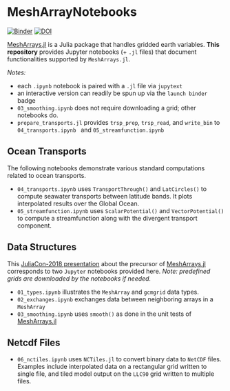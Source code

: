 # MeshArrayNotebooks

[![Binder](https://mybinder.org/badge_logo.svg)](https://mybinder.org/v2/gh/gaelforget/MeshArrayNotebooks/master)
[![DOI](https://zenodo.org/badge/147266407.svg)](https://zenodo.org/badge/latestdoi/147266407)

[MeshArrays.jl](https://github.com/gaelforget/MeshArrays.jl) is a Julia package that handles gridded earth variables. **This repository** provides Jupyter notebooks (+ `.jl` files) that document functionalities supported by `MeshArrays.jl`. 

_Notes:_ 

- each `.ipynb` notebook is paired with a `.jl` file via `jupytext`
- an interactive version can readily be spun up via the `launch binder` badge
- `03_smoothing.ipynb` does not require downloading a grid; other notebooks do.
- `prepare_transports.jl` provides `trsp_prep`, `trsp_read`, and `write_bin` to `04_transports.ipynb ` and `05_streamfunction.ipynb`

## Ocean Transports

The following notebooks demonstrate various standard computations related to ocean transports.

- `04_transports.ipynb` uses `TransportThrough()` and `LatCircles()` to compute seawater transports between latitude bands. It plots interpolated results over the Global Ocean.
- `05_streamfunction.ipynb` uses `ScalarPotential()` and `VectorPotential()` to compute a streamfunction along with the divergent transport component.

## Data Structures

This [JuliaCon-2018 presentation](https://youtu.be/RDxAy_zSUvg) about the precursor of [MeshArrays.jl](https://github.com/gaelforget/MeshArrays.jl) corresponds to two `Jupyter` notebooks provided here. _Note: predefined grids are downloaded by the notebooks if needed._

- `01_types.ipynb` illustrates the `MeshArray` and `gcmgrid` data types.
- `02_exchanges.ipynb` exchanges data between neighboring arrays in a `MeshArray `
- `03_smoothing.ipynb` uses `smooth()` as done in the unit tests of [MeshArrays.jl](https://github.com/gaelforget/MeshArrays.jl) 

## Netcdf Files

- `06_nctiles.ipynb` uses `NCTiles.jl` to convert binary data to `NetCDF` files. Examples include interpolated data on a rectangular grid written to single file, and tiled model output on the `LLC90` grid written to multiple files.
